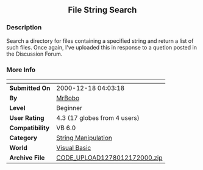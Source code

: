 ﻿<div align="center">

## File String Search


</div>

### Description

Search a directory for files containing a specified string and return a list of such files. Once again, I've uploaded this in response to a quetion posted in the Discussion Forum.
 
### More Info
 


<span>             |<span>
---                |---
**Submitted On**   |2000-12-18 04:03:18
**By**             |[MrBobo](https://github.com/Planet-Source-Code/PSCIndex/blob/master/ByAuthor/mrbobo.md)
**Level**          |Beginner
**User Rating**    |4.3 (17 globes from 4 users)
**Compatibility**  |VB 6\.0
**Category**       |[String Manipulation](https://github.com/Planet-Source-Code/PSCIndex/blob/master/ByCategory/string-manipulation__1-5.md)
**World**          |[Visual Basic](https://github.com/Planet-Source-Code/PSCIndex/blob/master/ByWorld/visual-basic.md)
**Archive File**   |[CODE\_UPLOAD1278012172000\.zip](https://github.com/Planet-Source-Code/mrbobo-file-string-search__1-13668/archive/master.zip)








